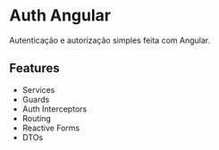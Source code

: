 # Auth Angular

Autenticação e autorização simples feita com  Angular.

## Features
* Services
* Guards
* Auth Interceptors
* Routing
* Reactive Forms
* DTOs
